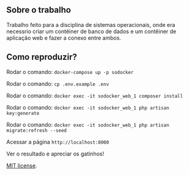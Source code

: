 ## Sobre o trabalho

Trabalho feito para a disciplina de sistemas operacionais, onde era necessrio criar um contêiner de banco de dados e um contêiner de aplicação web e fazer a conexo entre ambos.

## Como reproduzir?
 Rodar o comando: `docker-compose up -p sodocker`
 
 Rodar o comando: `cp .env.example .env`
 
 Rodar o comando: `docker exec -it sodocker_web_1 composer install`
 
 Rodar o comando: `docker exec -it sodocker_web_1 php artisan key:generate`
 
 Rodar o comando: `docker exec -it sodocker_web_1 php artisan migrate:refresh --seed`
 
 Acessar a página `http://localhost:8000` 
 
 Ver o resultado e apreciar os gatinhos!
 
[MIT license](https://opensource.org/licenses/MIT).
